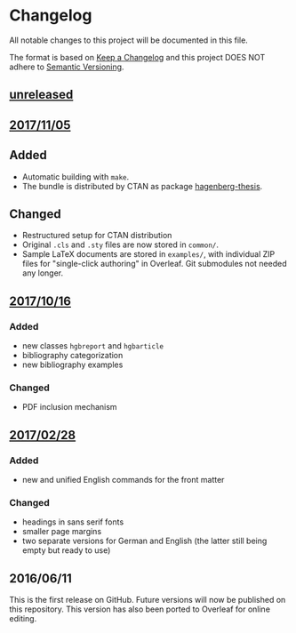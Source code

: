 # Changelog
All notable changes to this project will be documented in this file.

The format is based on [Keep a Changelog](http://keepachangelog.com/)
and this project DOES NOT adhere to [Semantic Versioning](http://semver.org/).

## [unreleased]

## [2017/11/05]

## Added
- Automatic building with `make`.
- The bundle is distributed by CTAN as package [hagenberg-thesis](https://ctan.org/pkg/hagenberg-thesis).

## Changed
- Restructured setup for CTAN distribution
- Original `.cls` and `.sty` files are now stored in `common/`.
- Sample LaTeX documents are stored in `examples/`, with individual ZIP files for "single-click authoring" in Overleaf. Git submodules not needed any longer.

## [2017/10/16]

### Added
- new classes `hgbreport` and `hgbarticle`
- bibliography categorization
- new bibliography examples

### Changed
- PDF inclusion mechanism

## [2017/02/28]

### Added
- new and unified English commands for the front matter

### Changed
- headings in sans serif fonts
- smaller page margins
- two separate versions for German and English (the latter still being empty but ready to use)

## 2016/06/11

This is the first release on GitHub. Future versions will now be published on this repository.
This version has also been ported to Overleaf for online editing.

[Unreleased]: https://github.com/Digital-Media/HagenbergThesis/compare/2017/11/05...master
[2017/11/05]: https://github.com/Digital-Media/HagenbergThesis/compare/2017/10/16...2017/11/05
[2017/10/16]: https://github.com/Digital-Media/HagenbergThesis/compare/2017/02/28...2017/10/16
[2017/02/28]: https://github.com/Digital-Media/HagenbergThesis/compare/2016/06/11...2017/02/28
